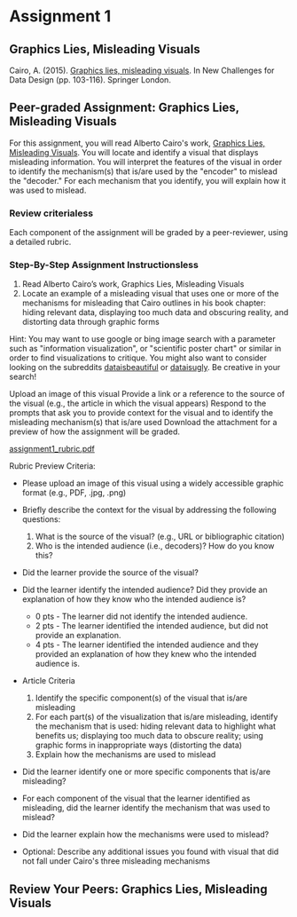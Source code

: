 # Assignment 1

## Graphics Lies, Misleading Visuals

Cairo, A. (2015). [Graphics lies, misleading visuals](http://infovis.fh-potsdam.de/readings/Cairo2015.pdf). In New Challenges for Data Design (pp. 103-116). Springer London.

## Peer-graded Assignment: Graphics Lies, Misleading Visuals

For this assignment, you will read Alberto Cairo's work, [Graphics Lies, Misleading Visuals](http://infovis.fh-potsdam.de/readings/Cairo2015.pdf). You will locate and identify a visual that displays misleading information. You will interpret the features of the visual in order to identify the mechanism(s) that is/are used by the "encoder" to mislead the "decoder." For each mechanism that you identify, you will explain how it was used to mislead.

### Review criterialess

Each component of the assignment will be graded by a peer-reviewer, using a detailed rubric.

### Step-By-Step Assignment Instructionsless

1. Read Alberto Cairo’s work, Graphics Lies, Misleading Visuals
2. Locate an example of a misleading visual that uses one or more of the mechanisms for misleading that Cairo outlines in his book chapter: hiding relevant data, displaying too much data and obscuring reality, and distorting data through graphic forms

Hint: You may want to use google or bing image search with a parameter such as "information visualization", or "scientific poster chart" or similar in order to find visualizations to critique. You might also want to consider looking on the subreddits [dataisbeautiful](https://www.reddit.com/r/dataisbeautiful/) or [dataisugly](https://www.reddit.com/r/dataisugly/). Be creative in your search!

Upload an image of this visual
Provide a link or a reference to the source of the visual (e.g., the article in which the visual appears)
Respond to the prompts that ask you to provide context for the visual and to identify the misleading mechanism(s) that is/are used
Download the attachment for a preview of how the assignment will be graded.

[assignment1_rubric.pdf](https://d3c33hcgiwev3.cloudfront.net/_6764b06941d5bed6d0678452b8062366_assignment1_rubric.pdf?Expires=1528156800&Signature=ZTyhop~GiRYD9M8XkBZcuaMCHGLrXL~MZGcPtwtH7rroG4VtOTj7KddYXfYIRfkdZi3mgcl09dVYL3hLhK3puTrh7DY4XnXzrzPz2vBxgRVOZnsi2YdoisGTsn3UYvptDURo43sTkYte-uYdMf7iP0HDToPlNI0xbif7rEyt~a8_&Key-Pair-Id=APKAJLTNE6QMUY6HBC5A)

Rubric Preview Criteria:

+ Please upload an image of this visual using a widely accessible graphic format (e.g., PDF, .jpg, .png)
+ Briefly describe the context for the visual by addressing the following questions:
    1. What is the source of the visual? (e.g., URL or bibliographic citation)
    2. Who is the intended audience (i.e., decoders)? How do you know this?
+ Did the learner provide the source of the visual?
+ Did the learner identify the intended audience? Did they provide an explanation of how they know who the intended audience is?
    + 0 pts - The learner did not identify the intended audience.
    + 2 pts - The learner identified the intended audience, but did not provide an     explanation.
    + 4 pts - The learner identified the intended audience and they provided an explanation of how they knew who the intended audience is.

+ Article Criteria
    1. Identify the specific component(s) of the visual that is/are misleading
    2. For each part(s) of the visualization that is/are misleading, identify the mechanism that is used: hiding relevant data to highlight what benefits us; displaying too much data to obscure reality; using graphic forms in inappropriate ways (distorting the data)
    3. Explain how the mechanisms are used to mislead

+ Did the learner identify one or more specific components that is/are misleading?
+ For each component of the visual that the learner identified as misleading, did the learner identify the mechanism that was used to mislead?
+ Did the learner explain how the mechanisms were used to mislead?
+ Optional: Describe any additional issues you found with visual that did not fall under Cairo's three misleading mechanisms


## Review Your Peers: Graphics Lies, Misleading Visuals



